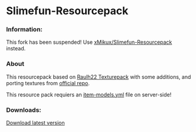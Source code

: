 # Slimefun-Resourcepack
### Information:
This fork has been suspended! Use [xMikux/Slimefun-Resourcepack](https://github.com/xMikux/Slimefun-Resourcepack) instead.
### About
This resourcepack based on [Raulh22 Texturepack](https://www.planetminecraft.com/texture-pack/slimefun-texture-by-raulh22/) with some additions, and porting textures from [official repo](https://github.com/Slimefun/Resourcepack).

This resource pack requiers an [item-models.yml](https://github.com/Den4enko/Slimefun-Resourcepack/releases/latest/download/item-models.yml) file on server-side!
### Downloads:
[Download latest version](https://github.com/Den4enko/Slimefun-Resourcepack/releases/latest/download/textures.zip)
